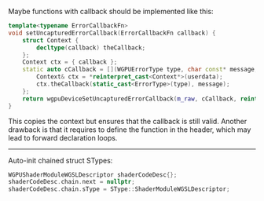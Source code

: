 Maybe functions with callback should be implemented like this:

```C++
template<typename ErrorCallbackFn>
void setUncapturedErrorCallback(ErrorCallbackFn callback) {
	struct Context {
		decltype(callback) theCallback;
	};
	Context ctx = { callback };
	static auto cCallback = [](WGPUErrorType type, char const* message, void* userdata) -> void {
		Context& ctx = *reinterpret_cast<Context*>(userdata);
		ctx.theCallback(static_cast<ErrorType>(type), message);
	};
	return wgpuDeviceSetUncapturedErrorCallback(m_raw, cCallback, reinterpret_cast<void*>(&ctx));
}
```

This copies the context but ensures that the callback is still valid. Another drawback is that it requires to define the function in the header, which may lead to forward declaration loops.

---

Auto-init chained struct STypes:

```C++
WGPUShaderModuleWGSLDescriptor shaderCodeDesc{};
shaderCodeDesc.chain.next = nullptr;
shaderCodeDesc.chain.sType = SType::ShaderModuleWGSLDescriptor;
```
